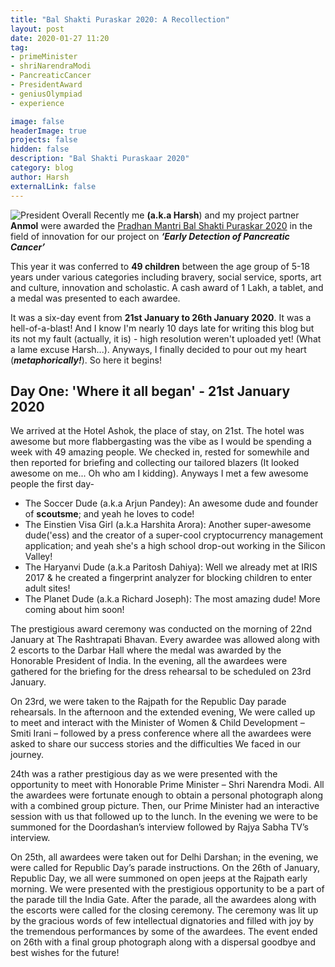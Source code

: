 ```yaml
---
title: "Bal Shakti Puraskar 2020: A Recollection"
layout: post
date: 2020-01-27 11:20
tag:
- primeMinister
- shriNarendraModi
- PancreaticCancer
- PresidentAward
- geniusOlympiad
- experience

image: false
headerImage: true
projects: false
hidden: false
description: "Bal Shakti Puraskaar 2020"
category: blog
author: Harsh
externalLink: false
---
```


![President Overall](http://nca-wcd.nic.in/resources/homePage/99/540/images/gallery/2020/61.jpg)
Recently me **(a.k.a Harsh**) and my project partner **Anmol** were awarded the [Pradhan Mantri Bal Shakti Puraskar 2020](http://nca-wcd.nic.in/) in the field of innovation for our project on **_‘Early Detection of Pancreatic Cancer’_**

This year it was conferred to **49 children** between the age group of 5-18 years under various categories including bravery, social service, sports, art and culture, innovation and scholastic. A cash award of 1 Lakh, a tablet, and a medal was presented to each awardee.  

It was a six-day event from **21st January to 26th January 2020**. It was a hell-of-a-blast! And I know I'm nearly 10 days late for writing this blog but its not my fault (actually, it is) - high resolution weren't uploaded yet! (What a lame excuse Harsh...). Anyways, I finally decided to pour out my heart (**_metaphorically!_**). So here it begins!

## Day One: 'Where it all began' - 21st January 2020 ##

We arrived at the Hotel Ashok, the place of stay, on 21st. The hotel was awesome but more flabbergasting was the vibe as I would be spending a week with 49 amazing people. We checked in, rested for somewhile and then reported for briefing and collecting our tailored blazers (It looked awesome on me... Oh who am I kidding). Anyways I met a few awesome people the first day- 

- The Soccer Dude (a.k.a Arjun Pandey): An awesome dude and founder of **scoutsme**; and yeah he loves to code!
- The Einstien Visa Girl (a.k.a Harshita Arora): Another super-awesome dude('ess) and the creator of a super-cool cryptocurrency management application; and yeah she's a high school drop-out working in the Silicon Valley!
- The Haryanvi Dude (a.k.a Paritosh Dahiya): Well we already met at IRIS 2017 & he created a fingerprint analyzer for blocking children to enter adult sites!
- The Planet Dude (a.k.a Richard Joseph): The most amazing dude! More coming about him soon!

The prestigious award ceremony was conducted on the morning of 22nd January at The Rashtrapati Bhavan. Every awardee was allowed along with 2 escorts to the Darbar Hall where the medal was awarded by the Honorable President of India. In the evening, all the awardees were gathered for the briefing for the dress rehearsal to be scheduled on 23rd January.

On 23rd, we were taken to the Rajpath for the Republic Day parade rehearsals. In the afternoon and the extended evening, We were called up to meet and interact with the Minister of Women & Child Development – Smiti Irani – followed by a press conference where all the awardees were asked to share our success stories and the difficulties We faced in our journey.

24th was a rather prestigious day as we were presented with the opportunity to meet with Honorable Prime Minister – Shri Narendra Modi. All the awardees were fortunate enough to obtain a personal photograph along with a combined group picture. Then, our Prime Minister had an interactive session with us that followed up to the lunch. In the evening we were to be summoned for the Doordashan’s interview followed by Rajya Sabha TV’s interview.

On 25th, all awardees were taken out for Delhi Darshan; in the evening, we were called for Republic Day’s parade instructions. On the 26th of January, Republic Day, we all were summoned on open jeeps at the Rajpath early morning. We were presented with the prestigious opportunity to be a part of the parade till the India Gate. After the parade, all the awardees along with the escorts were called for the closing ceremony. The ceremony was lit up by the gracious words of few intellectual dignatories and filled with joy by the tremendous performances by some of the awardees. The event ended on 26th with a final group photograph along with a dispersal goodbye and best wishes for the future! 
